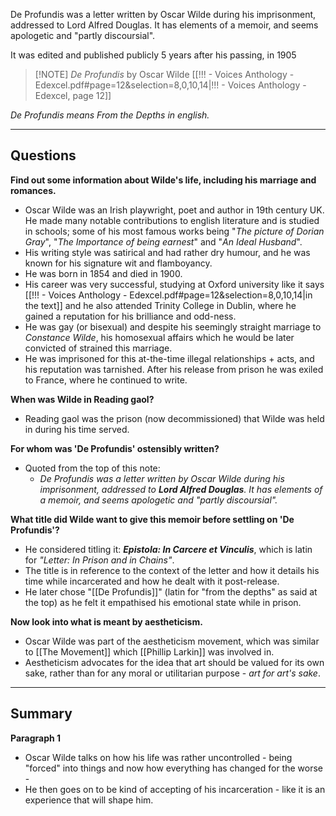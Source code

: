 
De Profundis was a letter written by Oscar Wilde during his imprisonment, addressed to Lord Alfred Douglas. It has elements of a memoir, and seems apologetic and "partly discoursial".

It was edited and published publicly 5 years after his passing, in 1905

> [!NOTE] *De Profundis* by Oscar Wilde
> [[!!! - Voices Anthology - Edexcel.pdf#page=12&selection=8,0,10,14|!!! - Voices Anthology - Edexcel, page 12]]

*De Profundis means From the Depths in english.*

-----
## Questions
**Find out some information about Wilde's life, including his marriage and romances.**
- Oscar Wilde was an Irish playwright, poet and author in 19th century UK. He made many notable contributions to english literature and is studied in schools; some of his most famous works being "*The picture of Dorian Gray*", "*The Importance of being earnest*" and "*An Ideal Husband*".
- His writing style was satirical and had rather dry humour, and he was known for his signature wit and flamboyancy.
- He was born in 1854 and died in 1900.
- His career was very successful, studying at Oxford university like it says [[!!! - Voices Anthology - Edexcel.pdf#page=12&selection=8,0,10,14|in the text]] and he also attended Trinity College in Dublin, where he gained a reputation for his brilliance and odd-ness. 
- He was gay (or bisexual) and despite his seemingly straight marriage to *Constance Wilde*, his homosexual affairs which he would be later convicted of strained this marriage.
- He was imprisoned for this at-the-time illegal relationships + acts, and his reputation was tarnished. After his release from prison he was exiled to France, where he continued to write.

**When was Wilde in Reading gaol?**
- Reading gaol was the prison (now decommissioned) that Wilde was held in during his time served.

**For whom was 'De Profundis' ostensibly written?**
- Quoted from the top of this note:
	- *De Profundis was a letter written by Oscar Wilde during his imprisonment, addressed to **Lord Alfred Douglas**. It has elements of a memoir, and seems apologetic and "partly discoursial".*

**What title did Wilde want to give this memoir before settling on 'De Profundis'?**
- He considered titling it: ***Epistola: In Carcere et Vinculis***, which is latin for *"Letter: In Prison and in Chains"*. 
- The title is in reference to the context of the letter and how it details his time while incarcerated and how he dealt with it post-release.
- He later chose "[[De Profundis]]" (latin for "from the depths" as said at the top) as he felt it empathised his emotional state while in prison.

**Now look into what is meant by aestheticism.**
- Oscar Wilde was part of the aestheticism movement, which was similar to [[The Movement]] which [[Phillip Larkin]] was involved in.
- Aestheticism advocates for the idea that art should be valued for its own sake, rather than for any moral or utilitarian purpose - *art for art's sake*.

-----
## Summary
**Paragraph 1**
- Oscar Wilde talks on how his life was rather uncontrolled - being "forced" into things and now how everything has changed for the worse - 
- He then goes on to be kind of accepting of his incarceration - like it is an experience that will shape him.